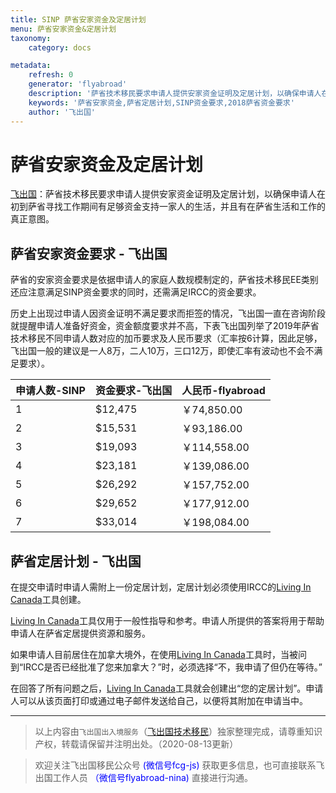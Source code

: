 ```yaml
---
title: SINP 萨省安家资金及定居计划
menu: 萨省安家资金&定居计划
taxonomy:
    category: docs

metadata:
    refresh: 0
    generator: 'flyabroad'
    description: '萨省技术移民要求申请人提供安家资金证明及定居计划，以确保申请人在初到萨省寻找工作期间有足够资金支持一家人的生活，并且有在萨省生活和工作的真正意图。'
    keywords: '萨省安家资金,萨省定居计划,SINP资金要求,2018萨省资金要求'
    author: '飞出国'
---
```


# 萨省安家资金及定居计划

[飞出国](/home)：萨省技术移民要求申请人提供安家资金证明及定居计划，以确保申请人在初到萨省寻找工作期间有足够资金支持一家人的生活，并且有在萨省生活和工作的真正意图。

## 萨省安家资金要求 - 飞出国

萨省的安家资金要求是依据申请人的家庭人数规模制定的，萨省技术移民EE类别还应注意满足SINP资金要求的同时，还需满足IRCC的资金要求。

历史上出现过申请人因资金证明不满足要求而拒签的情况，飞出国一直在咨询阶段就提醒申请人准备好资金，资金额度要求并不高，下表飞出国列举了2019年萨省技术移民不同申请人数对应的加币要求及人民币要求（汇率按6计算，因此足够，飞出国一般的建议是一人8万，二人10万，三口12万，即使汇率有波动也不会不满足要求）。

申请人数-SINP  | 资金要求-飞出国  | 人民币-flyabroad
------ | ------ | -------
1  | $12,475  | ￥74,850.00
2  | $15,531  | ￥93,186.00
3  | $19,093  | ￥114,558.00
4  | $23,181  | ￥139,086.00
5  | $26,292  | ￥157,752.00
6  | $29,652  | ￥177,912.00
7  | $33,014  | ￥198,084.00

## 萨省定居计划 - 飞出国

在提交申请时申请人需附上一份定居计划，定居计划必须使用IRCC的[Living In Canada](http://www.cic.gc.ca/lctvac/english/index)工具创建。

[Living In Canada](http://www.cic.gc.ca/lctvac/english/index)工具仅用于一般性指导和参考。申请人所提供的答案将用于帮助申请人在萨省定居提供资源和服务。

如果申请人目前居住在加拿大境外，在使用[Living In Canada](http://www.cic.gc.ca/lctvac/english/index)工具时，当被问到“IRCC是否已经批准了您来加拿大？”时，必须选择“不，我申请了但仍在等待。”

在回答了所有问题之后，[Living In Canada](http://www.cic.gc.ca/lctvac/english/index)工具就会创建出“您的定居计划”。申请人可以从该页面打印或通过电子邮件发送给自己，以便将其附加在申请当中。

----

> 以上内容由`飞出国出入境服务`（[飞出国技术移民](http://js.flyabroad.com.hk)）独家整理完成，请尊重知识产权，转载请保留并注明出处。（2020-08-13更新）

> 欢迎关注飞出国移民公众号 <font color=Blue>(微信号fcg-js)</font> 获取更多信息，也可直接联系飞出国工作人员 <font color=Blue>（微信号flyabroad-nina)</font> 直接进行沟通。

[萨省紧缺职业列表]: /ca/sk/sinp-skilled/indemand-occupation
[萨省技术移民评分标准]: /ca/sk/sinp-skilled/pointgrid
